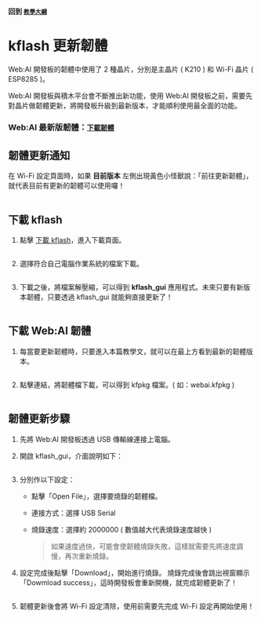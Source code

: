 #### 回到 [`教學大綱`](./`教學大綱`_qo4Ew_UQTU25aAm8DfFHFw.md)

# kflash 更新韌體

Web:AI 開發板的韌體中使用了 2 種晶片，分別是主晶片 ( K210 ) 和 Wi-Fi 晶片 ( ESP8285 )。

Web:AI 開發板與積木平台會不斷推出新功能，使用 Web:AI 開發板之前，需要先對晶片做韌體更新，將開發板升級到最新版本，才能順利使用最全面的功能。

### Web:AI 最新版韌體：[`下載韌體`](https://webduino.s3.ap-northeast-2.amazonaws.com/webai/production-firmware/webduino/webai_latest.kfpkg)

<!-- > 韌體更新後會將 -->

## 韌體更新通知

在 Wi-Fi 設定頁面時，如果 **目前版本** 左側出現黃色小怪獸說：「前往更新韌體」，就代表目前有更新的韌體可以使用囉！

<img src="https://md.webduino.io/uploads/upload_7d8b5a393aaa85e54ded0a85bb5dc3b5.jpg" alt="" width="">

## 下載 kflash

1. 點擊 [下載 kflash](https://github.com/sipeed/kflash_gui/releases/tag/v1.6.7)，進入下載頁面。

    <img src="https://md.webduino.io/uploads/upload_c5c9f19dd053eff9a52855129358674b.png" alt="" width="">

2. 選擇符合自己電腦作業系統的檔案下載。

    <img src="https://md.webduino.io/uploads/upload_be25bd7391a751db97e4d7d830bc82cf.jpg" alt="" width="">

3. 下載之後，將檔案解壓縮，可以得到 **kflash_gui** 應用程式。未來只要有新版本韌體，只要透過 kflash_gui 就能夠直接更新了！

    <img src="https://md.webduino.io/uploads/upload_c59b565463a107beae8427aba6670257.png" alt="" width="">

## 下載 Web:AI 韌體

1. 每當要更新韌體時，只要進入本篇教學文，就可以在最上方看到最新的韌體版本。

   <img src="https://md.webduino.io/uploads/upload_c99c9f729f86dfc636d8aae0407fc582.jpg" alt="" width="">

2. 點擊連結，將韌體檔下載，可以得到 kfpkg 檔案。( 如：webai.kfpkg )

   <img src="https://md.webduino.io/uploads/upload_dcab903f77aa8f834108e0d8d26b9842.jpg" alt="" width="">

## 韌體更新步驟

1. 先將 Web:AI 開發板透過 USB 傳輸線連接上電腦。

2. 開啟 kflash_gui，介面說明如下：

   <img src="https://md.webduino.io/uploads/upload_08468177e0f20add605363d6ad11c1f0.png" alt="" width="">

3. 分別作以下設定：

    - 點擊「Open File」，選擇要燒錄的韌體檔。
    - 連接方式：選擇 USB Serial
    - 燒錄速度：選擇約 2000000 ( 數值越大代表燒錄速度越快 )

       > 如果速度過快，可能會使韌體燒錄失敗，這樣就需要先將速度調慢，再次重新燒錄。

4. 設定完成後點擊「Download」，開始進行燒錄。
   燒錄完成後會跳出視窗顯示「Dowmload success」，這時開發板會重新開機，就完成韌體更新了！

    <img src="https://md.webduino.io/uploads/upload_ce3be2497b3bbb94d08f5d14df8ffc09.png" alt="" width="">

5. 韌體更新後會將 Wi-Fi 設定清除，使用前需要先完成 Wi-Fi 設定再開始使用！
